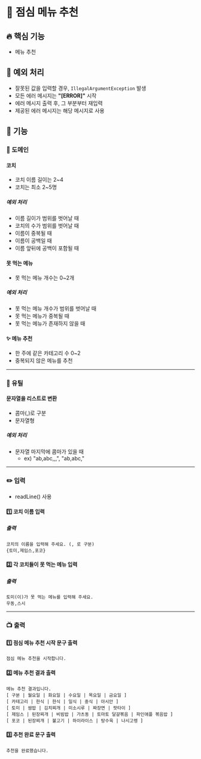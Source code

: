 # 🚀 점심 메뉴 추천

## 🔥 핵심 기능
- 메뉴 추천

## 🚧 예외 처리
- 잘못된 값을 입력할 경우, `IllegalArgumentException` 발생
- 모든 에러 메시지는 **"[ERROR]"** 시작
- 에러 메시지 출력 후, 그 부분부터 재입력
- 제공된 에러 메시지는 해당 메시지로 사용

## 📌 기능

### 🔆 도메인

#### 코치
- 코치 이름 길이는 2~4 
- 코치는 최소 2~5명
##### 예외 처리
- 이름 길이가 범위를 벗어날 때
- 코치의 수가 범위를 벗어날 때
- 이름이 중복될 때
- 이름이 공백일 때
- 이름 앞뒤에 공백이 포함될 때

#### 못 먹는 메뉴
- 못 먹는 메뉴 개수는 0~2개
##### 예외 처리
- 못 먹는 메뉴 개수가 범위를 벗어날 때
- 못 먹는 메뉴가 중복될 때
- 못 먹는 메뉴가 존재하지 않을 때

#### ✨ 메뉴 추천
- 한 주에 같은 카테고리 수 0~2
- 중복되지 않은 메뉴를 추천

---

### 🔧 유틸
#### 문자열을 리스트로 변환
- 콤마(,)로 구분
- 문자열형
##### 예외 처리
- 문자열 마지막에 콤마가 있을 때
  - ex) "ab,abc,,,", "ab,abc,"

---

### ✏️ 입력
- readLine() 사용
#### 1️⃣ 코치 이름 입력
##### 출력
```
코치의 이름을 입력해 주세요. (, 로 구분)
{토미,제임스,포코}
```
#### 2️⃣ 각 코치들이 못 먹는 메뉴 입력
##### 출력
```
토미(이)가 못 먹는 메뉴를 입력해 주세요.
우동,스시
```

---

### 📺 출력
#### 1️⃣ 점심 메뉴 추천 시작 문구 출력
```
점심 메뉴 추천을 시작합니다.
```
#### 2️⃣ 메뉴 추천 결과 출력
```
메뉴 추천 결과입니다.
[ 구분 | 월요일 | 화요일 | 수요일 | 목요일 | 금요일 ]
[ 카테고리 | 한식 | 한식 | 일식 | 중식 | 아시안 ]
[ 토미 | 쌈밥 | 김치찌개 | 미소시루 | 짜장면 | 팟타이 ]
[ 제임스 | 된장찌개 | 비빔밥 | 가츠동 | 토마토 달걀볶음 | 파인애플 볶음밥 ]
[ 포코 | 된장찌개 | 불고기 | 하이라이스 | 탕수육 | 나시고렝 ]
```

#### 3️⃣ 추천 완료 문구 출력
```
추천을 완료했습니다.
```
